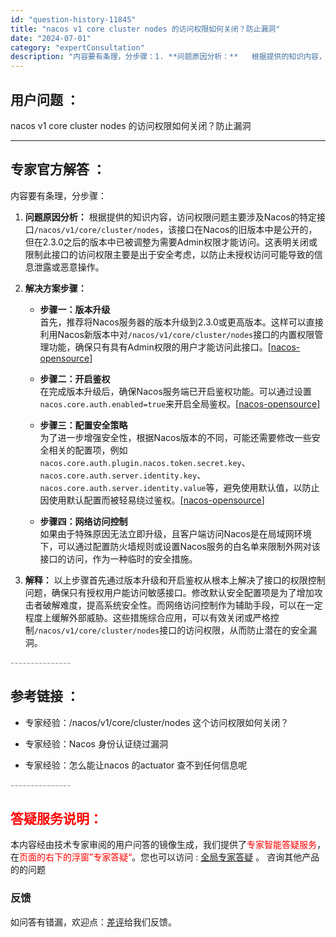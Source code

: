 ```yaml
---
id: "question-history-11845"
title: "nacos v1 core cluster nodes 的访问权限如何关闭？防止漏洞"
date: "2024-07-01"
category: "expertConsultation"
description: "内容要有条理，分步骤：1. **问题原因分析：**   根据提供的知识内容，访问权限问题主要涉及Nacos的特定接口`/nacos/v1/core/cluster/nodes`，该接口在Nacos的旧版本中是公开的，但在2.3.0之后的版本中已被调整为需要Admin权限才能访问。这表明关闭或限制此接"
---
```


## 用户问题 ： 
 nacos v1 core cluster nodes 的访问权限如何关闭？防止漏洞  

---------------
## 专家官方解答 ：

内容要有条理，分步骤：

1. **问题原因分析：**
   根据提供的知识内容，访问权限问题主要涉及Nacos的特定接口`/nacos/v1/core/cluster/nodes`，该接口在Nacos的旧版本中是公开的，但在2.3.0之后的版本中已被调整为需要Admin权限才能访问。这表明关闭或限制此接口的访问权限主要是出于安全考虑，以防止未授权访问可能导致的信息泄露或恶意操作。

2. **解决方案步骤：**
   - **步骤一：版本升级**  
     首先，推荐将Nacos服务器的版本升级到2.3.0或更高版本。这样可以直接利用Nacos新版本中对`/nacos/v1/core/cluster/nodes`接口的内置权限管理功能，确保只有具有Admin权限的用户才能访问此接口。[[nacos-opensource](https://nacos.io/cloud/?from=wuyi)]
   
   - **步骤二：开启鉴权**  
     在完成版本升级后，确保Nacos服务端已开启鉴权功能。可以通过设置`nacos.core.auth.enabled=true`来开启全局鉴权。[[nacos-opensource](https://nacos.io/docs/latest/guide/user/auth/)]

   - **步骤三：配置安全策略**  
     为了进一步增强安全性，根据Nacos版本的不同，可能还需要修改一些安全相关的配置项，例如`nacos.core.auth.plugin.nacos.token.secret.key`、`nacos.core.auth.server.identity.key`、`nacos.core.auth.server.identity.value`等，避免使用默认值，以防止因使用默认配置而被轻易绕过鉴权。[[nacos-opensource](https://nacos.io/blog/announcement-token-secret-key/?source=activity)]

   - **步骤四：网络访问控制**  
     如果由于特殊原因无法立即升级，且客户端访问Nacos是在局域网环境下，可以通过配置防火墙规则或设置Nacos服务的白名单来限制外网对该接口的访问，作为一种临时的安全措施。

3. **解释：**
   以上步骤首先通过版本升级和开启鉴权从根本上解决了接口的权限控制问题，确保只有授权用户能访问敏感接口。修改默认安全配置项是为了增加攻击者破解难度，提高系统安全性。而网络访问控制作为辅助手段，可以在一定程度上缓解外部威胁。这些措施综合应用，可以有效关闭或严格控制`/nacos/v1/core/cluster/nodes`接口的访问权限，从而防止潜在的安全漏洞。


<font color="#949494">---------------</font> 


## 参考链接 ：

* 专家经验：/nacos/v1/core/cluster/nodes 这个访问权限如何关闭？ 
 
 * 专家经验：Nacos 身份认证绕过漏洞 
 
 * 专家经验：怎么能让nacos 的actuator 查不到任何信息呢 


 <font color="#949494">---------------</font> 
 


## <font color="#FF0000">答疑服务说明：</font> 

本内容经由技术专家审阅的用户问答的镜像生成，我们提供了<font color="#FF0000">专家智能答疑服务</font>，在<font color="#FF0000">页面的右下的浮窗”专家答疑“</font>。您也可以访问 : [全局专家答疑](https://answer.opensource.alibaba.com/docs/intro) 。 咨询其他产品的的问题

### 反馈
如问答有错漏，欢迎点：[差评](https://ai.nacos.io/user/feedbackByEnhancerGradePOJOID?enhancerGradePOJOId=15995)给我们反馈。
